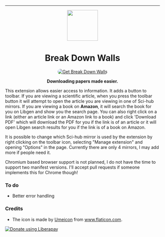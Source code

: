 
***
<sub>
<p align='center'><img  src="https://raw.githubusercontent.com/onurhanak/Break-Down-Walls/main/graduate-hat.png" height="100" width="auto"></p>
</sub>
<h1 align="center">Break Down Walls</h1>


<p align="center">
<a href="https://addons.mozilla.org/en-US/firefox/addon/break-down-walls/"><img src="https://user-images.githubusercontent.com/585534/107280546-7b9b2a00-6a26-11eb-8f9f-f95932f4bfec.png" style='border-radius:15px' alt="Get Break Down Walls"></a>

<p align='center' style='font-weight:bold'>Downloading papers made easier.</p>

This extension allows easier access to information. It adds a button to toolbar. If you are viewing a scientific article, when you press the toolbar button it will attempt to open the article you are viewing in one of Sci-hub mirrors. If you are viewing a book on **Amazon**, it will search the book for you on Libgen and show you the search page. You can also right click on a link (either an article link or an Amazon link to a book) and click 'Download PDF' which will download the PDF for you if the link is of an article or it will open Libgen search results for you if the link is of a book on Amazon. 

It is possible to change which Sci-hub mirror is used by the extension by right clicking on the toolbar icon, selecting "Manage extension" and opening "Options" in the page. Currently there are only 4 mirrors, I may add more if people need it.

Chromium based browser support is not planned, I do not have the time to support two manifest versions. I'll accept pull requests if someone implements this for Chrome though!

### To do

- Better error handling

### Credits

 - The icon is made by <a href='https://www.flaticon.com/authors/umeicon'>Umeicon</a> from <a>www.flaticon.com</a>.

<noscript><a href="https://liberapay.com/onurhan"><img alt="Donate using Liberapay" src="https://liberapay.com/assets/widgets/donate.svg"></a></noscript>
